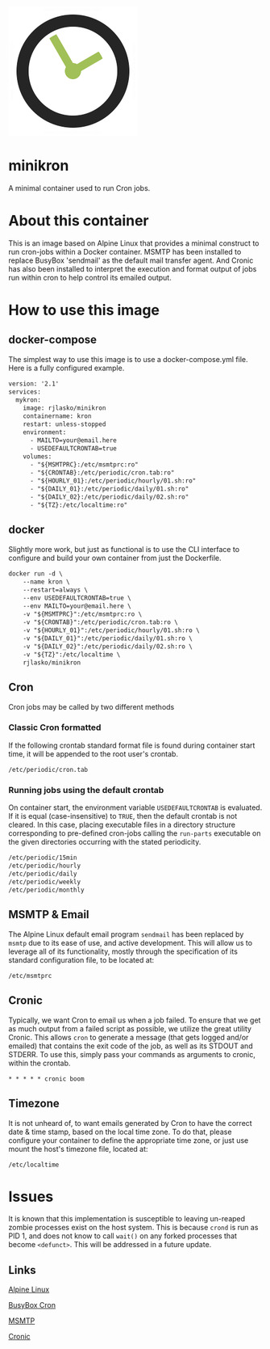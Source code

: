 ![logo](https://raw.githubusercontent.com/rjlasko/minikron/master/logo.png)

# minikron
A minimal container used to run Cron jobs.

# About this container
This is an image based on Alpine Linux that provides a minimal construct to run cron-jobs within a Docker container.  MSMTP has been installed to replace BusyBox 'sendmail' as the default mail transfer agent.  And Cronic has also been installed to interpret the execution and format output of jobs run within cron to help control its emailed output.

# How to use this image

## docker-compose
The simplest way to use this image is to use a docker-compose.yml file.  Here is a fully configured example.

```
version: '2.1'
services:
  mykron:
    image: rjlasko/minikron
    containername: kron
    restart: unless-stopped
    environment:
      - MAILTO=your@email.here
      - USEDEFAULTCRONTAB=true
    volumes:
      - "${MSMTPRC}:/etc/msmtprc:ro"
      - "${CRONTAB}:/etc/periodic/cron.tab:ro"
      - "${HOURLY_01}:/etc/periodic/hourly/01.sh:ro"
      - "${DAILY_01}:/etc/periodic/daily/01.sh:ro"
      - "${DAILY_02}:/etc/periodic/daily/02.sh:ro"
      - "${TZ}:/etc/localtime:ro"
```

## docker
Slightly more work, but just as functional is to use the CLI interface to configure and build your own container from just the Dockerfile.
```
docker run -d \
	--name kron \
	--restart=always \
	--env USEDEFAULTCRONTAB=true \
	--env MAILTO=your@email.here \
	-v "${MSMTPRC}":/etc/msmtprc:ro \
	-v "${CRONTAB}":/etc/periodic/cron.tab:ro \
	-v "${HOURLY_01}":/etc/periodic/hourly/01.sh:ro \
	-v "${DAILY_01}":/etc/periodic/daily/01.sh:ro \
	-v "${DAILY_02}":/etc/periodic/daily/02.sh:ro \
	-v "${TZ}":/etc/localtime \
	rjlasko/minikron
```

## Cron
Cron jobs may be called by two different methods

### Classic Cron formatted
If the following crontab standard format file is found during container start time, it will be appended to the root user's crontab.
```
/etc/periodic/cron.tab
```

### Running jobs using the default crontab
On container start, the environment variable `USEDEFAULTCRONTAB` is evaluated.  If it is equal (case-insensitive) to `TRUE`, then the default crontab is not cleared.  In this case, placing executable files in a directory structure corresponding to pre-defined cron-jobs calling the `run-parts` executable on the given directories occurring with the stated periodicity.
```
/etc/periodic/15min
/etc/periodic/hourly
/etc/periodic/daily
/etc/periodic/weekly
/etc/periodic/monthly
```

## MSMTP & Email
The Alpine Linux default email program `sendmail` has been replaced by `msmtp` due to its ease of use, and active development.  This will allow us to leverage all of its functionality, mostly through the specification of its standard configuration file, to be located at:
```
/etc/msmtprc
```

## Cronic
Typically, we want Cron to email us when a job failed. To ensure that we get as much output from a failed script as possible, we utilize the great utility Cronic.  This allows `cron` to generate a message (that gets logged and/or emailed) that contains the exit code of the job, as well as its STDOUT and STDERR.  To use this, simply pass your commands as arguments to cronic, within the crontab.
```
* * * * * cronic boom
```

## Timezone
It is not unheard of, to want emails generated by Cron to have the correct date & time stamp, based on the local time zone. To do that, please configure your container to define the appropriate time zone, or just use mount the host's timezone file, located at:
```
/etc/localtime
```

# Issues
It is known that this implementation is susceptible to leaving un-reaped zombie processes exist on the host system.  This is because `crond` is run as PID 1, and does not know to call `wait()` on any forked processes that become `<defunct>`.  This will be addressed in a future update.

## Links
[Alpine Linux](https://alpinelinux.org/)

[BusyBox Cron](https://busybox.net/downloads/BusyBox.html)

[MSMTP](http://msmtp.sourceforge.net/)

[Cronic](http://habilis.net/cronic/)

